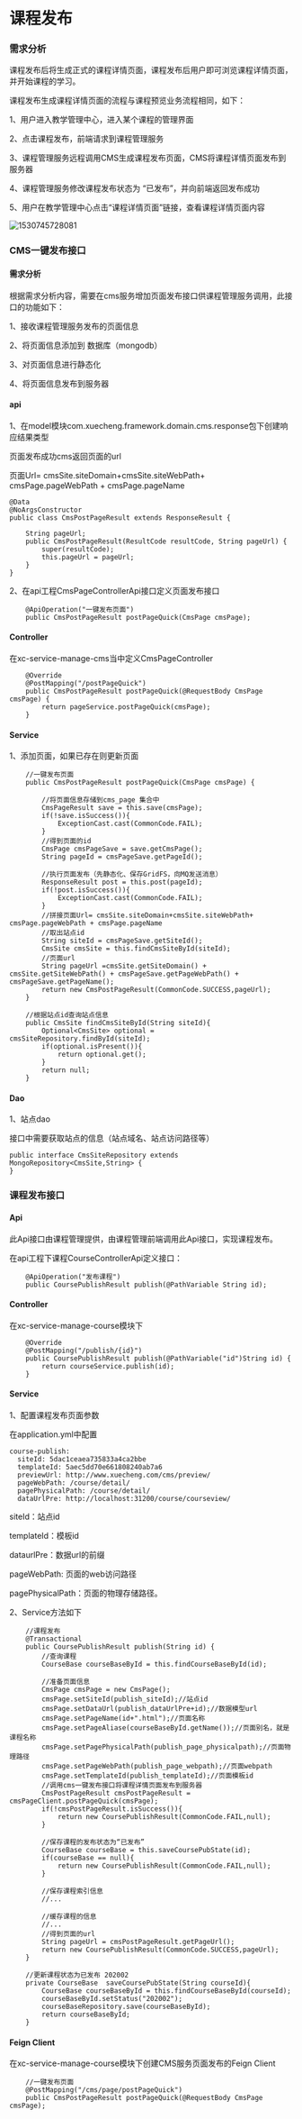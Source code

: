# 课程发布

### 需求分析

课程发布后将生成正式的课程详情页面，课程发布后用户即可浏览课程详情页面，并开始课程的学习。

课程发布生成课程详情页面的流程与课程预览业务流程相同，如下：

1、用户进入教学管理中心，进入某个课程的管理界面

2、点击课程发布，前端请求到课程管理服务

3、课程管理服务远程调用CMS生成课程发布页面，CMS将课程详情页面发布到服务器

4、课程管理服务修改课程发布状态为 “已发布”，并向前端返回发布成功

5、用户在教学管理中心点击“课程详情页面”链接，查看课程详情页面内容

![1530745728081](file:///E:/%E4%BC%A0%E6%99%BA%E5%B7%A5%E4%BD%9C/%E5%A4%87%E8%AF%BE%E8%B5%84%E6%96%99/%E5%AD%A6%E6%88%90%E5%9C%A8%E7%BA%BF/HTML%E7%89%88%E6%9C%AC%E5%AD%A6%E6%88%90%E8%AE%B2%E4%B9%89/day10-%E8%AF%BE%E7%A8%8B%E5%8F%91%E5%B8%83%20ElasticSearch/images/1530745728081.png)

### CMS一键发布接口

#### 需求分析

根据需求分析内容，需要在cms服务增加页面发布接口供课程管理服务调用，此接口的功能如下：

1、接收课程管理服务发布的页面信息

2、将页面信息添加到 数据库（mongodb）

3、对页面信息进行静态化

4、将页面信息发布到服务器

#### api

1、在model模块com.xuecheng.framework.domain.cms.response包下创建响应结果类型

页面发布成功cms返回页面的url

页面Url= cmsSite.siteDomain+cmsSite.siteWebPath+ cmsPage.pageWebPath + cmsPage.pageName

```
@Data
@NoArgsConstructor
public class CmsPostPageResult extends ResponseResult {

    String pageUrl;
    public CmsPostPageResult(ResultCode resultCode, String pageUrl) {
        super(resultCode);
        this.pageUrl = pageUrl;
    }
}
```

2、在api工程CmsPageControllerApi接口定义页面发布接口

```
    @ApiOperation("一键发布页面")
    public CmsPostPageResult postPageQuick(CmsPage cmsPage);
```

#### Controller

在xc-service-manage-cms当中定义CmsPageController

```
    @Override
    @PostMapping("/postPageQuick")
    public CmsPostPageResult postPageQuick(@RequestBody CmsPage cmsPage) {
        return pageService.postPageQuick(cmsPage);
    }
```

#### Service

1、添加页面，如果已存在则更新页面

```
    //一键发布页面
    public CmsPostPageResult postPageQuick(CmsPage cmsPage) {

        //将页面信息存储到cms_page 集合中
        CmsPageResult save = this.save(cmsPage);
        if(!save.isSuccess()){
            ExceptionCast.cast(CommonCode.FAIL);
        }
        //得到页面的id
        CmsPage cmsPageSave = save.getCmsPage();
        String pageId = cmsPageSave.getPageId();

        //执行页面发布（先静态化、保存GridFS，向MQ发送消息）
        ResponseResult post = this.post(pageId);
        if(!post.isSuccess()){
            ExceptionCast.cast(CommonCode.FAIL);
        }
        //拼接页面Url= cmsSite.siteDomain+cmsSite.siteWebPath+ cmsPage.pageWebPath + cmsPage.pageName
        //取出站点id
        String siteId = cmsPageSave.getSiteId();
        CmsSite cmsSite = this.findCmsSiteById(siteId);
        //页面url
        String pageUrl =cmsSite.getSiteDomain() + cmsSite.getSiteWebPath() + cmsPageSave.getPageWebPath() + cmsPageSave.getPageName();
        return new CmsPostPageResult(CommonCode.SUCCESS,pageUrl);
    }

    //根据站点id查询站点信息
    public CmsSite findCmsSiteById(String siteId){
        Optional<CmsSite> optional = cmsSiteRepository.findById(siteId);
        if(optional.isPresent()){
            return optional.get();
        }
        return null;
    }
```

#### Dao

1、站点dao

接口中需要获取站点的信息（站点域名、站点访问路径等）

```
public interface CmsSiteRepository extends MongoRepository<CmsSite,String> {
}
```

### 课程发布接口

#### Api

此Api接口由课程管理提供，由课程管理前端调用此Api接口，实现课程发布。

在api工程下课程CourseControllerApi定义接口：

```
    @ApiOperation("发布课程")
    public CoursePublishResult publish(@PathVariable String id);
```

#### Controller

在xc-service-manage-course模块下

```
    @Override
    @PostMapping("/publish/{id}")
    public CoursePublishResult publish(@PathVariable("id")String id) {
        return courseService.publish(id);
    }
```

#### Service

1、配置课程发布页面参数

在application.yml中配置

```
course-publish:
  siteId: 5dac1ceaea735833a4ca2bbe
  templateId: 5aec5dd70e661808240ab7a6
  previewUrl: http://www.xuecheng.com/cms/preview/
  pageWebPath: /course/detail/
  pagePhysicalPath: /course/detail/
  dataUrlPre: http://localhost:31200/course/courseview/
```

siteId：站点id

templateId：模板id

dataurlPre：数据url的前缀

pageWebPath: 页面的web访问路径

pagePhysicalPath：页面的物理存储路径。



2、Service方法如下

```
    //课程发布
    @Transactional
    public CoursePublishResult publish(String id) {
        //查询课程
        CourseBase courseBaseById = this.findCourseBaseById(id);

        //准备页面信息
        CmsPage cmsPage = new CmsPage();
        cmsPage.setSiteId(publish_siteId);//站点id
        cmsPage.setDataUrl(publish_dataUrlPre+id);//数据模型url
        cmsPage.setPageName(id+".html");//页面名称
        cmsPage.setPageAliase(courseBaseById.getName());//页面别名，就是课程名称
        cmsPage.setPagePhysicalPath(publish_page_physicalpath);//页面物理路径
        cmsPage.setPageWebPath(publish_page_webpath);//页面webpath
        cmsPage.setTemplateId(publish_templateId);//页面模板id
        //调用cms一键发布接口将课程详情页面发布到服务器
        CmsPostPageResult cmsPostPageResult = cmsPageClient.postPageQuick(cmsPage);
        if(!cmsPostPageResult.isSuccess()){
            return new CoursePublishResult(CommonCode.FAIL,null);
        }

        //保存课程的发布状态为“已发布”
        CourseBase courseBase = this.saveCoursePubState(id);
        if(courseBase == null){
            return new CoursePublishResult(CommonCode.FAIL,null);
        }

        //保存课程索引信息
        //...

        //缓存课程的信息
        //...
        //得到页面的url
        String pageUrl = cmsPostPageResult.getPageUrl();
        return new CoursePublishResult(CommonCode.SUCCESS,pageUrl);
    }

    //更新课程状态为已发布 202002
    private CourseBase  saveCoursePubState(String courseId){
        CourseBase courseBaseById = this.findCourseBaseById(courseId);
        courseBaseById.setStatus("202002");
        courseBaseRepository.save(courseBaseById);
        return courseBaseById;
    }
```

#### Feign Client

在xc-service-manage-course模块下创建CMS服务页面发布的Feign Client

```
    //一键发布页面
    @PostMapping("/cms/page/postPageQuick")
    public CmsPostPageResult postPageQuick(@RequestBody CmsPage cmsPage);
```



